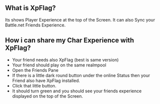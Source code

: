 ## What is XpFlag?
Its shows Player Experience at the top of the Screen. It can also Sync your Battle.net Friends Experience.

## How i can share my Char Experience with XpFlag?
  * Your friend needs also XpFlag (best is same version)
  * Your friend should play on the same realmpool
  * Open the Friends Pane
  * If there is a little dark round button under the online Status then your Friend also have XpFlag installed.
  * Click that little button.
  * It should turn green and you should see your friends experience displayed on the top of the Screen.
